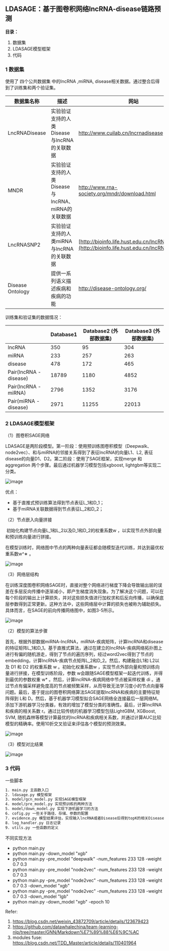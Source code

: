 ## **LDASAGE**：基于图卷积网络lncRNA-disease链路预测



**目录：**

1. 数据集
2. LDASAGE模型框架
3. 代码



### 1 数据集

使用了 四个公共数据集 中的lncRNA ,miRNA, disease相关数据。通过整合后得到了训练集和两个验证集。

| 数据集名称       | 描述                                               | 网站                                                         |
| ---------------- | -------------------------------------------------- | ------------------------------------------------------------ |
| LncRNADisease    | 实验验证支持的人类Disease与lncRNA的关联数据        | http://www.cuilab.cn/lncrnadisease                           |
| MNDR             | 实验验证支持的人类Disease与lncRNA、miRNA的关联数据 | http://www.rna-society.org/mndr/download.html                |
| LncRNASNP2       | 实验验证支持的人类miRNA与lncRNA的关联数据          | [http://bioinfo.life.hust.edu.cn/lncRNASNP/#!/](http://bioinfo.life.hust.edu.cn/lncRNASNP/) |
| Disease Ontology | 提供一系列语义描述疾病和疾病的功能                 | http://disease-ontology.org/                                 |



训练集和验证集的数据情况：

|                         | Database1 | Database2  (外部数据集) | Database3  (外部数据集) |
| ----------------------- | --------- | ----------------------- | ----------------------- |
| lncRNA                  | 350       | 95                      | 304                     |
| miRNA                   | 233       | 257                     | 263                     |
| disease                 | 478       | 172                     | 465                     |
| Pair(lncRNA  - disease) | 18789     | 1180                    | 4852                    |
| Pair(lncRNA  - miRNA)   | 2796      | 1352                    | 3176                    |
| Pair(miRNA  - disease)  | 2971      | 11255                   | 22013                   |





### 2 LDASAGE模型框架



（1）图卷积SAGE网络

​     LDASAGE是两阶段模型。第一阶段：使用预训练图卷积模型（Deepwalk、node2vec）、和与miRNA的邻接关系得到了表征lncRNA的向量L1、L2, 表征disease的向量D1、D2。第二阶段：使用了SAGE框架，实现merge 和 aggregation 两个步骤。最后通过机器学习模型包括xgboost, lightgbm等实现二分类。

![image](https://github.com/Stormzudi/LDASAGE/blob/master/images/ldasage.jpg)

优点：

- 基于直推式预训练算法得到节点表征L_1和D_1；
- 基于miRNA关联数据得到节点表征L_2和D_2；



（2）节点嵌入向量拼接

​     初始化构建节点向量L_1和L_2以及D_1和D_2的权重系数w ，以实现节点外部向量和预训练向量进行拼接。

在模型训练时，网络图中节点的两种向量表征都会随模型迭代训练，并达到最优权重系数w^∗ 。

![image](https://github.com/Stormzudi/LDASAGE/blob/master/images/ldasage2.jpg)



（3）网络层结构

​      在训练深度图卷积网络SAGE时，直接对整个网络进行梯度下降会导致输出层的误差在多层反向传播中逐渐减小，即产生梯度消失现象。为了解决这个问题，可以在每个阶段的输出上计算损失，并对这些损失值进行加权求和后反向传播，以确保底层参数得到正常更新。这种方法中，这些网络层中计算的损失也被称为辅助损失。具体而言，在SAGE的前向传播网络图中，如图3-5所示。

![image](https://github.com/Stormzudi/LDASAGE/blob/master/images/SAGE.jpg)



（2）模型的算法步骤

首先，根据外部数据miRNA-lncRNA，miRNA-疾病矩阵，计算lncRNA和disease的特征矩阵L_1和D_1。基于直推式算法，通过在建立的lncRNA-疾病网络拓扑图上进行有偏的随机游走，得到了节点的遍历序列，经过word2vec得到了节点的embedding，计算lncRNA-疾病节点矩阵L_2和D_2。然后，构建融合L1和  L2以及 D1 和 D2 的权重系数 w 。初始化权重系数w  ，实现节点外部向量和预训练向量进行拼接，在模型训练阶段，参数  w会跟随SAGE模型框架一起迭代训练，并得到最优的参数权重 w* 。然后，计算lncRNA-疾病网络中节点被采样权重  di 。通过节点有偏采样避免度高的节点被频繁采样，从而导致无法学习度小的节点向量等问题。最后，基于提出的图卷积网络算法SAGE提取lncRNA和疾病的主要特征矩阵得到  L和  D。然后，基于机器学习模型拟合SAGE网络全连接最后一层网络M。添加下游机器学习分类器，有效的增加了模型分类的准确性。最后，计算lncRNA和疾病的相关系数  r。通过比较传统的机器学习模型包括LightGBM, XGBoost, SVM, 随机森林等模型计算最优的lncRNA和疾病相关系数，并通过计算AUC比较模型的精确率。使用10折交叉验证来评估各个模型的预测效果。

![image](https://github.com/Stormzudi/LDASAGE/blob/master/images/steps.jpg)



（3）模型对比结果

![image](https://github.com/Stormzudi/LDASAGE/blob/master/images/result.png)



### 3 代码

一些脚本

```tex
1. main.py 主函数入口
2. ldasage.py 模型框架
3. model/gcn_model.py 实现SAGE模型框架
4. model/pre_model.py 实现预训练的两种方法
5. model/down_model.py 实现下游机器学习的方法
6. cofig.py 一些关于路径、存储、参数的配置
7. evidence.py 模型结果评估，实现输入lncRNA或者Disease后得到topK的相关Disease和lncRNA.
8. log_handler.py 日志记录
9. utils.py 一些函数的定义
```



不同实现方法

- python main.py 
- python main.py -down_model "xgb" 
- python main.py -pre_model "deepwalk" -num_features 233 128 -weight 0.7 0.3 
- python main.py -pre_model "node2vec" -num_features 233 128 -weight 0.7 0.3 
- python main.py -pre_model "node2vec" -num_features 233 128 -weight 0.7 0.3 -down_model "xgb" 
- python main.py -pre_model "node2vec" -num_features 233 128 -weight 0.7 0.3 -down_model "lgb" 
- python main.py -down_model "xgb" -epoch 10








Refer:

1. https://blog.csdn.net/weixin_43872709/article/details/123679423
2. https://github.com/datawhalechina/team-learning-nlp/tree/master/GNN/Markdown%E7%89%88%E6%9C%AC
3. modules fuse: https://blog.csdn.net/TDD_Master/article/details/110401964

